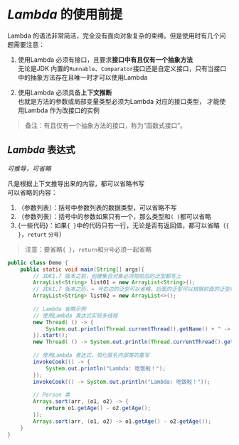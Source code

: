 # *Lambda* 的使用前提
Lambda 的语法非常简洁，完全没有面向对象复杂的束缚。但是使用时有几个问题需要注意：
1. 使用Lambda 必须有接口，且要求**接口中有且仅有一个抽象方法**  
    无论是JDK 内置的`Runnable`、`Comparator`接口还是自定义接口，只有当接口中的抽象方法存在且唯一时才可以使用Lambda

2. 使用Lambda 必须具备**上下文推断**  
    也就是方法的参数或局部变量类型必须为Lambda 对应的接口类型， 才能使用Lambda 作为改接口的实例
> 备注：有且仅有一个抽象方法的接口，称为“函数式接口”。

## *Lambda* 表达式
*可推导，可省略*

凡是根据上下文推导出来的内容，都可以省略书写  
可以省略的内容：  
1. （参数列表）：括号中参数列表的数据类型，可以省略不写  
2. （参数列表）：括号中的参数如果只有一个，那么类型和`( )`都可以省略
3. {一些代码}：如果`{ }`中的代码只有一行，无论是否有返回值，都可以省略（`{ }`，`returt` `分号`）  
> 注意：要省略`{ }`，`return`和`分号`必须一起省略

```java
public class Demo {
    public static void main(String[] args){
        // JDK1.7 版本之前，创建集合对象必须把前后的泛型都写上
        ArrayList<String> list01 = new ArrayList<String>();
        // JDk1.7 版本之后，= 号右边的泛型可以省略，后面的泛型可以根据前面的泛型推导出来
        ArrayList<String> list02 = new ArrayList<>();
        
        // Lambda 省略示例
        // 使用Lambda 表达式实现多线程
        new Thread( () -> {
            System.out.println(Thread.currentThread().getName() + " -> 新线程创建了");
        }).start();
        new Thread( () -> System.out.println(Thread.currentThread().getName() + " -> 新线程创建了")).start();
        
        // 使用Lambda 表达式，简化匿名内部类的重写
		invokeCook(() -> {
			System.out.println("Lambda: 吃饭啦！");
		});
        invokeCook(() -> System.out.println("Lambda: 吃饭啦！"));
        
        // Person 类
        Arrays.sort(arr, (o1, o2) -> {
			return o1.getAge() - o2.getAge();
		});
        Arrays.sort(arr, (o1, o2) -> o1.getAge() - o2.getAge());
    }
}
```
